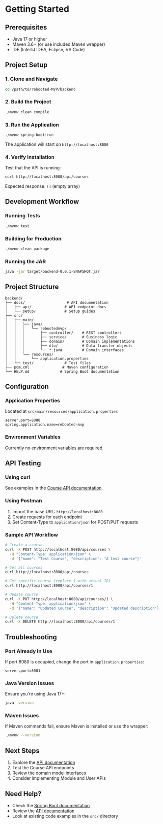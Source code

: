 # Getting Started

## Prerequisites
- Java 17 or higher
- Maven 3.6+ (or use included Maven wrapper)
- IDE (IntelliJ IDEA, Eclipse, VS Code)

## Project Setup

### 1. Clone and Navigate
```bash
cd /path/to/rebooted-MVP/backend
```

### 2. Build the Project
```bash
./mvnw clean compile
```

### 3. Run the Application
```bash
./mvnw spring-boot:run
```

The application will start on `http://localhost:8080`

### 4. Verify Installation
Test that the API is running:
```bash
curl http://localhost:8080/api/courses
```

Expected response: `[]` (empty array)

## Development Workflow

### Running Tests
```bash
./mvnw test
```

### Building for Production
```bash
./mvnw clean package
```

### Running the JAR
```bash
java -jar target/backend-0.0.1-SNAPSHOT.jar
```

## Project Structure

```
backend/
├── docs/                   # API documentation
│   ├── api/               # API endpoint docs
│   └── setup/             # Setup guides
├── src/
│   ├── main/
│   │   ├── java/
│   │   │   └── rebootedmvp/
│   │   │       ├── controller/    # REST controllers
│   │   │       ├── service/       # Business logic
│   │   │       ├── domain/        # Domain implementations
│   │   │       ├── dto/           # Data transfer objects
│   │   │       └── *.java         # Domain interfaces
│   │   └── resources/
│   │       └── application.properties
│   └── test/              # Test files
├── pom.xml               # Maven configuration
└── HELP.md              # Spring Boot documentation
```

## Configuration

### Application Properties
Located at `src/main/resources/application.properties`

```properties
server.port=8080
spring.application.name=rebooted-mvp
```

### Environment Variables
Currently no environment variables are required.

## API Testing

### Using curl
See examples in the [Course API documentation](../api/courses.md).

### Using Postman
1. Import the base URL: `http://localhost:8080`
2. Create requests for each endpoint
3. Set Content-Type to `application/json` for POST/PUT requests

### Sample API Workflow
```bash
# Create a course
curl -X POST http://localhost:8080/api/courses \
  -H "Content-Type: application/json" \
  -d '{"name": "Test Course", "description": "A test course"}'

# Get all courses
curl http://localhost:8080/api/courses

# Get specific course (replace 1 with actual ID)
curl http://localhost:8080/api/courses/1

# Update course
curl -X PUT http://localhost:8080/api/courses/1 \
  -H "Content-Type: application/json" \
  -d '{"name": "Updated Course", "description": "Updated description"}'

# Delete course
curl -X DELETE http://localhost:8080/api/courses/1
```

## Troubleshooting

### Port Already in Use
If port 8080 is occupied, change the port in `application.properties`:
```properties
server.port=8081
```

### Java Version Issues
Ensure you're using Java 17+:
```bash
java -version
```

### Maven Issues
If Maven commands fail, ensure Maven is installed or use the wrapper:
```bash
./mvnw --version
```

## Next Steps
1. Explore the [API documentation](../api/README.md)
2. Test the Course API endpoints
3. Review the domain model interfaces
4. Consider implementing Module and User APIs

## Need Help?
- Check the [Spring Boot documentation](../../HELP.md)
- Review the [API documentation](../api/README.md)
- Look at existing code examples in the `src/` directory